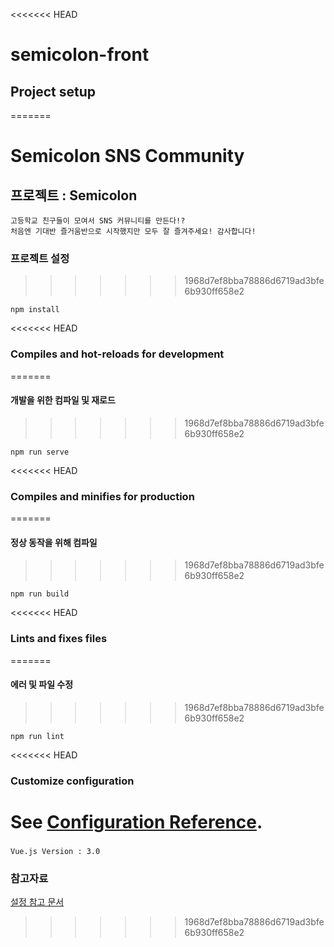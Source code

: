 <<<<<<< HEAD
# semicolon-front

## Project setup
=======
# Semicolon SNS Community

## 프로젝트 : Semicolon
    고등학교 친구들이 모여서 SNS 커뮤니티를 만든다!? 
    처음엔 기대반 즐거움반으로 시작했지만 모두 잘 즐겨주세요! 감사합니다!
### 프로젝트 설정
>>>>>>> 1968d7ef8bba78886d6719ad3bfe6b930ff658e2
```
npm install
```

<<<<<<< HEAD
### Compiles and hot-reloads for development
=======
#### 개발을 위한 컴파일 및 재로드
>>>>>>> 1968d7ef8bba78886d6719ad3bfe6b930ff658e2
```
npm run serve
```

<<<<<<< HEAD
### Compiles and minifies for production
=======
#### 정상 동작을 위해 컴파일
>>>>>>> 1968d7ef8bba78886d6719ad3bfe6b930ff658e2
```
npm run build
```

<<<<<<< HEAD
### Lints and fixes files
=======
#### 에러 및 파일 수정
>>>>>>> 1968d7ef8bba78886d6719ad3bfe6b930ff658e2
```
npm run lint
```

<<<<<<< HEAD
### Customize configuration
See [Configuration Reference](https://cli.vuejs.org/config/).
=======
### 
```
Vue.js Version : 3.0
```

### 참고자료
[설정 참고 문서](https://cli.vuejs.org/config/)

>>>>>>> 1968d7ef8bba78886d6719ad3bfe6b930ff658e2
